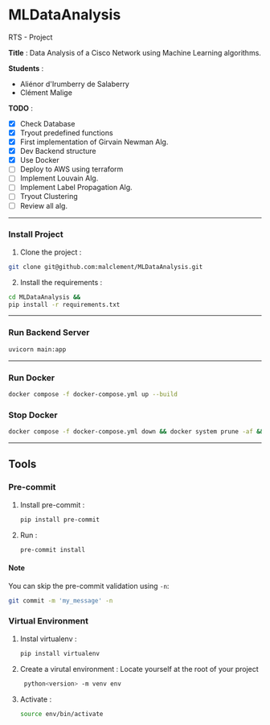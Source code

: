 # MLDataAnalysis

RTS - Project

**Title** :  Data Analysis of a Cisco Network using Machine Learning algorithms.

**Students** :

- Aliénor d'Irumberry de Salaberry
- Clément Malige

**TODO** :

- [x] Check Database
- [x] Tryout predefined functions
- [x] First implementation of Girvain Newman Alg.
- [x] Dev Backend structure
- [x] Use Docker
- [ ] Deploy to AWS using terraform
- [ ] Implement Louvain Alg.
- [ ] Implement Label Propagation Alg.
- [ ] Tryout Clustering
- [ ] Review all alg.

---

### Install Project

1. Clone the project :

```bash
git clone git@github.com:malclement/MLDataAnalysis.git
```

2. Install the requirements :

```bash
cd MLDataAnalysis &&
pip install -r requirements.txt
```

---

### Run Backend Server

```bash
uvicorn main:app
```

---

### Run Docker

```bash
docker compose -f docker-compose.yml up --build
```

### Stop Docker

```bash
docker compose -f docker-compose.yml down && docker system prune -af && docker volume prune -f
```

---

## Tools

### Pre-commit

1. Install pre-commit :

   ```bash
   pip install pre-commit
   ```

2. Run :

   ```bash
   pre-commit install
   ```

#### Note

You can skip the pre-commit validation using `-n`:

```bash
git commit -m 'my_message' -n
```

### Virtual Environment

1. Instal virtualenv :

   ```bash
   pip install virtualenv
   ```

2. Create a virutal environment :
   Locate yourself at the root of your project

   ```bash
    python<version> -m venv env
   ```

3. Activate :

   ```bash
   source env/bin/activate
   ```
